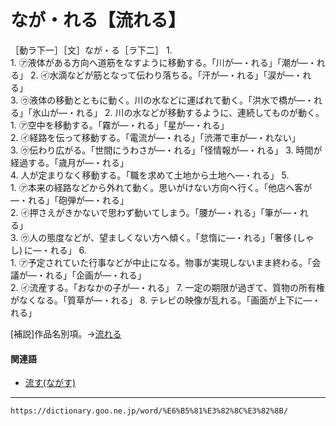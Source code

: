 # なが・れる【流れる】

［動ラ下一］［文］なが・る［ラ下二］
1.      
    1.  ㋐液体がある方向へ道筋をなすように移動する。「川が―・れる」「潮が―・れる」 
    2.  ㋑水滴などが筋となって伝わり落ちる。「汗が―・れる」「涙が―・れる」        
    3.  ㋒液体の移動とともに動く。川の水などに運ばれて動く。「洪水で橋が―・れる」「氷山が―・れる」
2. 川の水などが移動するように、連続してものが動く。    
    1.  ㋐空中を移動する。「霧が―・れる」「星が―・れる」        
    2.  ㋑経路を伝って移動する。「電流が―・れる」「渋滞で車が―・れない」        
    3.  ㋒伝わり広がる。「世間にうわさが―・れる」「怪情報が―・れる」
3. 時間が経過する。「歳月が―・れる」    
4. 人が定まりなく移動する。「職を求めて土地から土地へ―・れる」
5.     
    1.  ㋐本来の経路などから外れて動く。思いがけない方向へ行く。「他店へ客が―・れる」「砲弾が―・れる」        
    2.  ㋑押さえがきかないで思わず動いてしまう。「腰が―・れる」「筆が―・れる」        
    3.  ㋒人の態度などが、望ましくない方へ傾く。「怠惰に―・れる」「奢侈 (しゃし) に―・れる」
6.     
    1.  ㋐予定されていた行事などが中止になる。物事が実現しないまま終わる。「会議が―・れる」「企画が―・れる」        
    2.  ㋑流産する。「おなかの子が―・れる」
7. 一定の期限が過ぎて、質物の所有権がなくなる。「質草が―・れる」
8. テレビの映像が乱れる。「画面が上下に―・れる」
    

\[補説\]作品名別項。→[流れる](https://dictionary.goo.ne.jp/word/%E6%B5%81%E3%82%8C%E3%82%8B//#jn-269291)

#### 関連語

-   [流す(ながす)](https://dictionary.goo.ne.jp/word/%E6%B5%81%E3%81%99/#jn-163102)

---
`https://dictionary.goo.ne.jp/word/%E6%B5%81%E3%82%8C%E3%82%8B/`